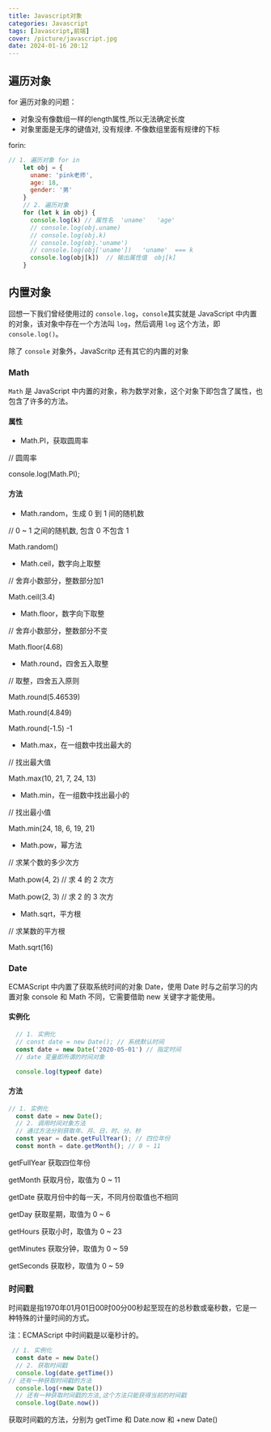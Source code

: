 ```yaml
---
title: Javascript对象
categories: Javascript
tags: [Javascript,前端]
cover: /picture/javascript.jpg
date: 2024-01-16 20:12
---
```




## 遍历对象

for 遍历对象的问题：

-   对象没有像数组一样的length属性,所以无法确定长度
-   对象里面是无序的键值对, 没有规律. 不像数组里面有规律的下标

forin:

```javascript
// 1. 遍历对象 for in   
    let obj = {
      uname: 'pink老师',
      age: 18,
      gender: '男'
    }
    // 2. 遍历对象
    for (let k in obj) {
      console.log(k) // 属性名  'uname'   'age'
      // console.log(obj.uname)
      // console.log(obj.k)
      // console.log(obj.'uname')
      // console.log(obj['uname'])   'uname'  === k
      console.log(obj[k])  // 输出属性值  obj[k]
    }
```

## 内置对象

回想一下我们曾经使用过的 `console.log`，`console`其实就是 JavaScript 中内置的对象，该对象中存在一个方法叫 `log`，然后调用 `log` 这个方法，即 `console.log()`。

除了 `console` 对象外，JavaScritp 还有其它的内置的对象

### Math

`Math` 是 JavaScript 中内置的对象，称为数学对象，这个对象下即包含了属性，也包含了许多的方法。

#### 属性

-   Math.PI，获取圆周率

// 圆周率 &#x20;

console.log(Math.PI);

#### 方法

-   Math.random，生成 0 到 1 间的随机数

// 0 \~ 1 之间的随机数, 包含 0 不包含 1 &#x20;

Math.random()

-   Math.ceil，数字向上取整

// 舍弃小数部分，整数部分加1 &#x20;

Math.ceil(3.4)

-   Math.floor，数字向下取整

// 舍弃小数部分，整数部分不变 &#x20;

Math.floor(4.68)

-   Math.round，四舍五入取整

// 取整，四舍五入原则 &#x20;

Math.round(5.46539) &#x20;

Math.round(4.849)

Math.round(-1.5) -1

-   Math.max，在一组数中找出最大的

// 找出最大值 &#x20;

Math.max(10, 21, 7, 24, 13)

-   Math.min，在一组数中找出最小的

// 找出最小值 &#x20;

Math.min(24, 18, 6, 19, 21)

-   Math.pow，幂方法

// 求某个数的多少次方 &#x20;

Math.pow(4, 2) // 求 4 的 2 次方 &#x20;

Math.pow(2, 3) // 求 2 的 3 次方

-   Math.sqrt，平方根

// 求某数的平方根 &#x20;

Math.sqrt(16)

### Date

ECMAScript 中内置了获取系统时间的对象 Date，使用 Date 时与之前学习的内置对象 console 和 Math 不同，它需要借助 new 关键字才能使用。

#### 实例化

```javascript
  // 1. 实例化
  // const date = new Date(); // 系统默认时间
  const date = new Date('2020-05-01') // 指定时间
  // date 变量即所谓的时间对象

  console.log(typeof date)
```

#### 方法

```javascript
// 1. 实例化
  const date = new Date();
  // 2. 调用时间对象方法
  // 通过方法分别获取年、月、日，时、分、秒
  const year = date.getFullYear(); // 四位年份
  const month = date.getMonth(); // 0 ~ 11
```

getFullYear 获取四位年份

getMonth 获取月份，取值为 0 \~ 11

getDate 获取月份中的每一天，不同月份取值也不相同

getDay 获取星期，取值为 0 \~ 6

getHours 获取小时，取值为 0 \~ 23

getMinutes 获取分钟，取值为 0 \~ 59

getSeconds 获取秒，取值为 0 \~ 59

### 时间戳

时间戳是指1970年01月01日00时00分00秒起至现在的总秒数或毫秒数，它是一种特殊的计量时间的方式。

注：ECMAScript 中时间戳是以毫秒计的。

```javascript
 // 1. 实例化
  const date = new Date()
  // 2. 获取时间戳
  console.log(date.getTime())
// 还有一种获取时间戳的方法
  console.log(+new Date())
  // 还有一种获取时间戳的方法,这个方法只能获得当前的时间戳
  console.log(Date.now())
```

获取时间戳的方法，分别为 getTime 和 Date.now 和  +new Date()
